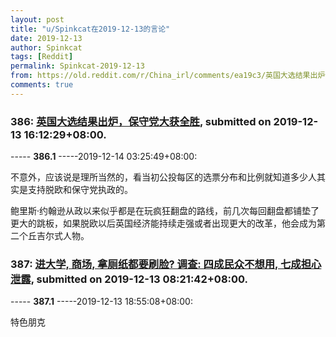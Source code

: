 ```yaml
---
layout: post
title: "u/Spinkcat在2019-12-13的言论"
date: 2019-12-13
author: Spinkcat
tags: [Reddit]
permalink: Spinkcat-2019-12-13
from: https://old.reddit.com/r/China_irl/comments/ea19c3/英国大选结果出炉保守党大获全胜/
comments: true
---
```


### 386: [英国大选结果出炉，保守党大获全胜](https://old.reddit.com/r/China_irl/comments/ea19c3/英国大选结果出炉保守党大获全胜/), submitted on 2019-12-13 16:12:29+08:00.

----- __386.1__ -----2019-12-14 03:25:49+08:00:

不意外，应该说是理所当然的，看当初公投每区的选票分布和比例就知道多少人其实是支持脱欧和保守党执政的。

鲍里斯·约翰逊从政以来似乎都是在玩疯狂翻盘的路线，前几次每回翻盘都铺垫了更大的跳板，如果脱欧以后英国经济能持续走强或者出现更大的改革，他会成为第二个丘吉尔式人物。

### 387: [进大学, 商场, 拿厕纸都要刷脸? 调查: 四成民众不想用, 七成担心泄露](https://old.reddit.com/r/China_irl/comments/e9w64e/进大学_商场_拿厕纸都要刷脸_调查_四成民众不想用_七成担心泄露/), submitted on 2019-12-13 08:21:42+08:00.

----- __387.1__ -----2019-12-13 18:55:08+08:00:

特色朋克

